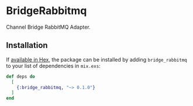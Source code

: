 # BridgeRabbitmq

Channel Bridge RabbitMQ Adapter.

## Installation

If [available in Hex](https://hex.pm/docs/publish), the package can be installed
by adding `bridge_rabbitmq` to your list of dependencies in `mix.exs`:

```elixir
def deps do
  [
    {:bridge_rabbitmq, "~> 0.1.0"}
  ]
end
```